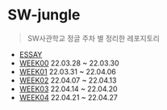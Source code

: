 # SW-jungle
> SW사관학교 정글 주차 별 정리한 레포지토리

- [ESSAY](https://velog.io/@yeopto/Essay)
- [WEEK00](https://velog.io/@yeopto/WEEK00) 22.03.28 ~ 22.03.30
- [WEEK01](https://velog.io/@yeopto/WEEK01) 22.03.31 ~ 22.04.06
- [WEEK02](https://velog.io/@yeopto/WEEK02) 22.04.07 ~ 22.04.13
- [WEEK03](https://velog.io/@yeopto/WEEK03) 22.04.14 ~ 22.04.20
- [WEEK04](https://velog.io/@yeopto/WEEK04) 22.04.21 ~ 22.04.27